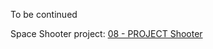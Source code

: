 To be continued

Space Shooter project:
<a href="https://github.com/Debarquer/SpaceShooter">08 - PROJECT Shooter</a>
